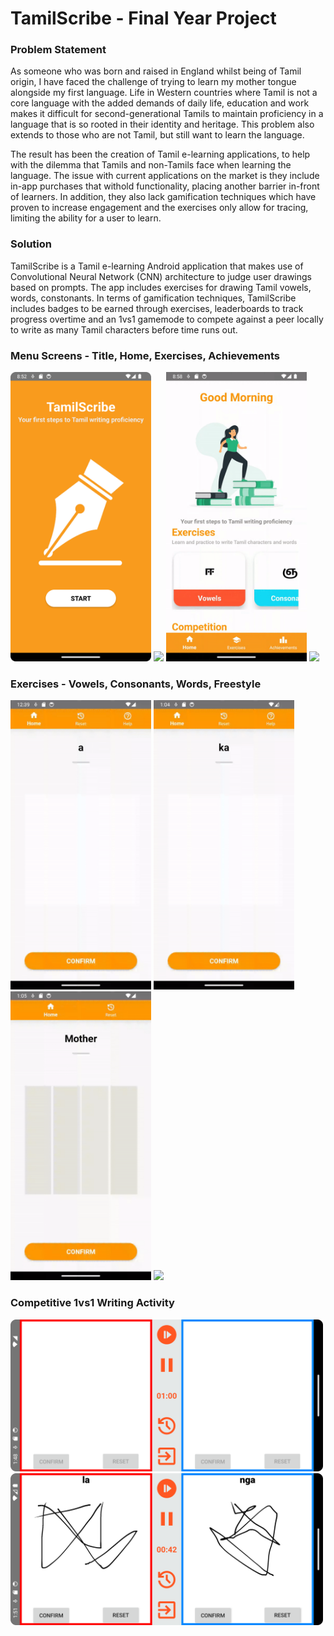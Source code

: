 # TamilScribe - Final Year Project

### Problem Statement
As someone who was born and raised in England whilst being of Tamil origin, I have faced the challenge of trying to learn my mother tongue alongside my first language.       Life in Western countries where Tamil is not a core language with the added demands of daily life, education and work makes it difficult for second-generational Tamils to maintain proficiency in a language that is so rooted in their identity and heritage. This problem also extends to those who are not Tamil, but still want to learn the language.

The result has been the creation of Tamil e-learning applications, to help with the dilemma that Tamils and non-Tamils face when learning the language. The issue with current applications on the market is they include in-app purchases that withold functionality, placing another barrier in-front of learners. In addition, they also lack gamification techniques which have proven to increase engagement and the exercises only allow for tracing, limiting the ability for a user to learn.  

### Solution
TamilScribe is a Tamil e-learning Android application that makes use of Convolutional Neural Network (CNN) architecture to judge user drawings based on prompts. The app includes exercises for drawing Tamil vowels, words, constonants. In terms of gamification techniques, TamilScribe includes badges to be earned through exercises, leaderboards to track progress overtime and an 1vs1 gamemode to compete against a peer locally to write as many Tamil characters before time runs out.   

### Menu Screens - Title, Home, Exercises, Achievements 
<img src="Images/0.png" width="225"/> <img src="Images/1.gif" width="225"/> <img src="Images/2.gif" width="225"/> <img src="Images/3.gif" width="225"/> 

### Exercises - Vowels, Consonants, Words, Freestyle
<img src="Images/4.gif" width="225"/> <img src="Images/5.gif" width="225"/> <img src="Images/6.gif" width="225"/> <img src="Images/7.gif" width="225"/> 

### Competitive 1vs1 Writing Activity
<img src="Images/8.png" width="500"/> <img src="Images/9.png" width="500"/>
